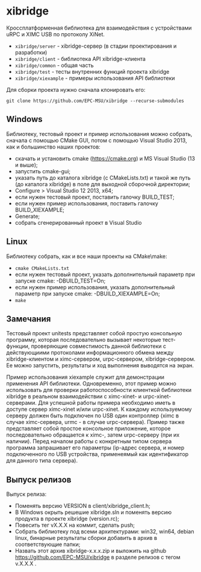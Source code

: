 # xibridge

Кроссплатформенная библиотека для взаимодействия с устройствами uRPC и XIMС USB по протоколу XiNet.

* `xibridge/server` - xibridge-сервер (в стадии проектирования и разработки)
* `xibridge/client` - библиотека API xibridge-клиента
* `xibridge/common` - общая часть
* `xibridge/test` - тесты внутренних функций проекта xibridge
* `xibridge/xiexample` - примеры использования API библиотеки

Для сборки проекта нужно сначала клонировать его:

```
git clone https://github.com/EPC-MSU/xibridge --recurse-submodules  
```

## Windows

Библиотеку, тестовый проект и пример использования можно собрать, сначала с помощью CMake GUI, потом с помощью Visual Studio 2013, как и большинство наших 
проектов:

* cкачать и установить cmake (https://cmake.org) и MS Visual Studio (13 и выше);
* запустить cmake-gui;
* указать путь до каталога xibridge (с CMakeLists.txt) и такой же путь (до каталога xibridge) в поле для выходной сборочной директории;
* Configure > Visual Studio 12 2013, x64;
* если нужен тестовый проект, поставить галочку BUILD_TEST;
* если нужен пример использования, поставить галочку BUILD_XIEXAMPLE; 
* Generate;
* собрать сгенерированный проект в Visual Studio

## Linux

Библиотеку собрать, как и все наши проекты на CMake\make:

* `cmake CMakeLists.txt`
* если нужен тестовый проект, указать дополнительный параметр при запуске cmake: -DBUILD_TEST=On;
* если нужен пример использования, указать дополнительный параметр при запуске cmake: -DBUILD_XIEXAMPLE=On;
* `make`

## Замечания

Тестовый проект unitests представляет собой простую консольную программу, которая последовательно вызывает некоторые 
тест-функции, проверяющие совместимость данной библиотеки с действующиими протоколами информационного обмена между xibridge-клиентом и
ximc-сервером, urpc-сервером, xibridge-сервером. Ее можно запустить, результаты и ход выполнения выводятся на экран.

Пример использования xiexample служит для демонстрации применения API библиотеки. Одновременно, этот пример можно использовать
для проверки работоспособности клиенткой библиотеки xibridge в реальном взаимодействии с ximc-xinet- и urpc-xinet- серверами.
Для успешной работы примера необходимо иметь в доступе сервер ximc-xinet и/или urpc-xinet. К каждому используемому серверу должен 
быть подключен по USB один контроллер (ximc в случае ximc-сервера, urmc - в случае urpc-сервера). Пример также представляет собой простое 
консольное приложение, которое последовательно обращается к ximc-, затем urpc-серверу (при их наличии). Перед началом работы 
с конкретным типом сервера программа запрашивает его параметры (ip-адрес сервера, и номер подключенного по USB устройства, 
применеямый как идентификатор для данного типа сервера). 

## Выпуск релизов

Выпуск релиза:

* Поменять версию VERSION в client/xibridge_client.h;
* В Windows окрыть решешие xibridge.sln и поменять версию продукта в проекте xibridge (version.rc); 
* Повесить тег vX.X.X на коммит, сделать push;
* Собрать библиотеку под всеми архитектурами: win32, win64, debian linux, бинарные результаты сборки добавить в архив в 
  соответствующие папки;
* Назвать этот архив xibridge-x.x.x.zip и выложить на github https://github.com/EPC-MSU/xibridge в разделе релизов с тегом v.X.X.X .
